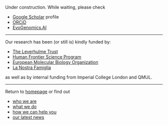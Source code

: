 
Under construction. While waiting, please check
- [Google Scholar](https://scholar.google.co.uk/citations?user=rQhiTmYAAAAJ&hl=en) profile
- [ORCiD](https://orcid.org/0000-0002-4084-2953)
- [EvoGenomics.AI](https://www.evogenomics.ai/)

-----------------------------------------

Our research has been (or still is) kindly funded by:
- [The Leverhulme Trust](https://www.leverhulme.ac.uk/)
- [Human Frontier Science Program](https://www.hfsp.org/)
- [European Molecular Biology Organization](https://www.embo.org/)
- [La Nostra Famiglia](https://lanostrafamiglia.it/)

as well as by internal funding from Imperial College London and QMUL.

------------------------------------------

Return to [homepage](https://mfumagalli.github.io) or find out
- [who we are](https://mfumagalli.github.io/who-we-are)
- [what we do](https://mfumagalli.github.io/what-we-do) 
- [how we can help you](https://mfumagalli.github.io/how-we-can-help-you)
- [our latest news](https://mfumagalli.github.io/news)




